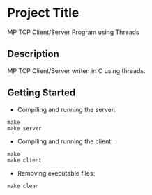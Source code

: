 # Project Title
MP TCP Client/Server Program using Threads

## Description
MP TCP Client/Server writen in C using threads.

## Getting Started
* Compiling and running the server:
```
make
make server
```
* Compiling and running the client:
```
make
make client
```
* Removing executable files:
```
make clean
```